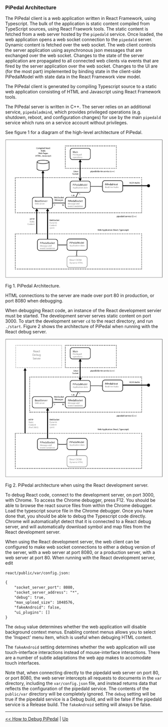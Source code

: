 ### PiPedal Architecture

The PiPedal client is a web application written in React Framework, using Typescript. The bulk of the application is static content
compiled from TypeScript sources, using React Fraework tools. The static content is fetched from a web server hosted by the  `pipedald` service. Once loaded, the web application
opens a web socket connection to the `pipedald` server. Dynamic content is fetched over the web socket. The web client controls the server application using asynchronous json messages that are exchanged over the web socket. Changes to the state of the server application are propagated to all connected web clients via events that are fired by the server application over the web socket. Changes to the UI are (for the most part) implemented by binding state in the  client-side PiPedalModel with state data in the React Framework view model.

The PiPedal client is generated by compiling Typescript source to a static web application consisting of HTML and Javascript 
using React Framework tools.

The PiPedal server is written in C++. The server relies on an additional service, `pipedaladmind`, which provides
privileged operations (e.g. shutdown, reboot, and configuration changes) for use by the main `pipedald` service
which runs on a service account without privileges.

See figure 1 for a diagram of the high-level architecture of PiPedal.

![](img/Architecture.png)

Fig 1. PiPedal Architecture.

HTML connections to the server are made over port 80 in production, or port 8080 when debugging.

When debugging React code, an instance of the React development servier must be started. The development server serves static content on port 3000. To 
start the development server `cd` to the react directory, and run `./start`.
Figure 2 shows the architecture of PiPedal when running with the React debug server.

![](img/DebugArchitecture.png)

Fig 2. PiPedal architecture when using the React development server.

To debug React code, connect to the development server, on port 3000, with Chrome. To access the Chrome debugger, press F12. You should be able to browse the react source files from within the Chrome debugger. Load the typescript source file in the Chrome debugger. Once you have done that, you should be able to debug the Typescript code directly. Chrome will automaticallyt detect that it is connected to a React debug server, and will automatically download symbol and map files from the React development server.

When using the React development server, the web client can be configured to make web socket connections to either a debug version of the server, with a web server at port 8080, or a production server, with a web server at port 80. When running with the React development server, edit 

`react/public/var/config.json:`
```
{
    "socket_server_port": 8080,
    "socket_server_address": "*",
    "debug": true,
    "max_upload_size": 1048576,
    "fakeAndroid": false,
    "ui_plugins": []
}
```

The `debug` value determines whether the web application will disable background context menus. Enabling context menus allows you to select the 'Inspect' menu item, which is useful when debuging HTML content.

The `fakeAndroid` setting determines whether the web application will use touch-interface interactions instead of mouse-interface interactions. There are a number of subtle adaptations the web app makes to accomodate touch interfaces.

Note that, when connecting directly to the pipedald web server on port 80, or port 8080, the web server intercepts all requests to documents in the `var` directory, including the `var/config.json` file, and instead returns data that reflects the configuration of the pipedald service. The contents of the `public/var` directory will be completely ignored. The `debug` setting will be true if the pipedald service is a Debug build, and will be false if the pipedald service is a Release build. The `fakeAndroid` setting will always be false.

-----
[<< How to Debug PiPedal](Debugging.md) | [Up](Documentation.md)